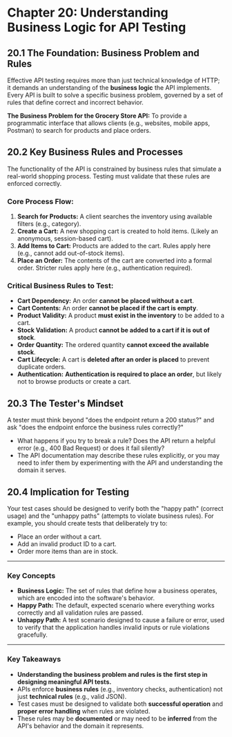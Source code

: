 # **Chapter 20: Understanding Business Logic for API Testing**

## **20.1 The Foundation: Business Problem and Rules**

Effective API testing requires more than just technical knowledge of HTTP; it demands an understanding of the **business logic** the API implements. Every API is built to solve a specific business problem, governed by a set of rules that define correct and incorrect behavior.

**The Business Problem for the Grocery Store API:** To provide a programmatic interface that allows clients (e.g., websites, mobile apps, Postman) to search for products and place orders.

## **20.2 Key Business Rules and Processes**

The functionality of the API is constrained by business rules that simulate a real-world shopping process. Testing must validate that these rules are enforced correctly.

### **Core Process Flow:**
1.  **Search for Products:** A client searches the inventory using available filters (e.g., category).
2.  **Create a Cart:** A new shopping cart is created to hold items. (Likely an anonymous, session-based cart).
3.  **Add Items to Cart:** Products are added to the cart. Rules apply here (e.g., cannot add out-of-stock items).
4.  **Place an Order:** The contents of the cart are converted into a formal order. Stricter rules apply here (e.g., authentication required).

### **Critical Business Rules to Test:**
*   **Cart Dependency:** An order **cannot be placed without a cart**.
*   **Cart Contents:** An order **cannot be placed if the cart is empty**.
*   **Product Validity:** A product **must exist in the inventory** to be added to a cart.
*   **Stock Validation:** A product **cannot be added to a cart if it is out of stock**.
*   **Order Quantity:** The ordered quantity **cannot exceed the available stock**.
*   **Cart Lifecycle:** A cart is **deleted after an order is placed** to prevent duplicate orders.
*   **Authentication:** **Authentication is required to place an order**, but likely not to browse products or create a cart.

## **20.3 The Tester's Mindset**

A tester must think beyond "does the endpoint return a 200 status?" and ask "does the endpoint enforce the business rules correctly?"
*   What happens if you try to break a rule? Does the API return a helpful error (e.g., 400 Bad Request) or does it fail silently?
*   The API documentation may describe these rules explicitly, or you may need to infer them by experimenting with the API and understanding the domain it serves.

## **20.4 Implication for Testing**

Your test cases should be designed to verify both the "happy path" (correct usage) and the "unhappy paths" (attempts to violate business rules). For example, you should create tests that deliberately try to:
*   Place an order without a cart.
*   Add an invalid product ID to a cart.
*   Order more items than are in stock.

***
### **Key Concepts**

*   **Business Logic:** The set of rules that define how a business operates, which are encoded into the software's behavior.
*   **Happy Path:** The default, expected scenario where everything works correctly and all validation rules are passed.
*   **Unhappy Path:** A test scenario designed to cause a failure or error, used to verify that the application handles invalid inputs or rule violations gracefully.

***
### **Key Takeaways**

*   **Understanding the business problem and rules is the first step in designing meaningful API tests.**
*   APIs enforce **business rules** (e.g., inventory checks, authentication) not just **technical rules** (e.g., valid JSON).
*   Test cases must be designed to validate both **successful operation** and **proper error handling** when rules are violated.
*   These rules may be **documented** or may need to be **inferred** from the API's behavior and the domain it represents.
